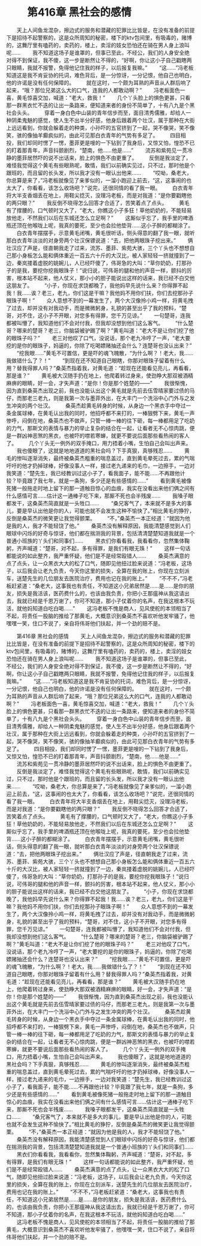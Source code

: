 # 　　第416章 黑社会的感情
　　天上人间鱼龙混杂，擦边式的服务和潜藏的犯罪比比皆是，在没有准备的前提下是招待不起警察的，这是众所周知的秘密，楼下的ktv包间里，有吸毒的，赌博的，这舞厅里有嗑药的，卖药的，楼上，卖淫的妓女恐怕还在骑在男人身上浪叫呢……
　　我不知道这场子是谁罩的，但事已至此，不经公，我们的人身安全绝对得不到保证，我不傻，这一步是断然让不得的，“好啊，你让这小子自己戳瞎两只眼睛，我就不报警，免得他记住我的样子，以后报复我嘛。”
　　“这……”冯老板知道这是我不肯妥协的托词，难色背后，是一分惊讶，一分记恨，他自己也明白，他的许诺是没有任何保障的。
　　就在这时，一个颇为耳熟的声音从人群后响了起来，“哦？那位兄弟这么大的口气，连我的人都敢动啊？”
　　冯老板面色一喜，黄毛惊喜交加，喊道：“老大，救我！”
　　几个丫头脸上的惧色更甚，只看那一群黑衣忙不迭的让出一条路来，便知道来者的身份不简单了，十有八九是个黑社会头头。
　　穿着一身白色中山装的青年信步而至，面目清秀儒雅，却给人一种阴柔鬼魅的感觉，使人生不出半分好感，他身后跟着两个壮汉，属于那种在大街上远远看到，你就会躲着走的种类，小孙吓的五官挤到了一起，哭不像哭，笑不像笑，骇的像抽羊癫疯似的，由此可见那白衣青年的气势有多足了。
　　四目相投，我们却同时愣了一愣，墨菲更是嗖的一下钻到了我身后，又惊又怕，惶恐不已的盯着那青年，声音抖颤剧烈，“楚南，他……他是……”
　　流苏和紫苑见一贯冷静的墨菲居然吓的说不出话来，脸上的惧色不由更重了。
　　反倒是我淡定了，难怪我觉得这个黄毛有些眼熟呢，敢情，我们以前确实见过，只不过，那时他是个跟班的，而且留的长头发，所以我才没有一眼认出他来……
　　“哎呦，桑老大，你总算是来了，”冯老板就像见了亲爹似的，一溜小跑迎上前去，“这，这事闹的也太大了，你看看，该怎么收场吧？”说完，还很同情的看了我一眼。
　　白衣青年将大半支香烟丢在地上，用鞋尖捻灭，没理冯老板，而是对我道：“是你要戳瞎他的两只眼？”
　　我反倒不晓得怎么回答才合适了，苦笑着点了点头。
　　黄毛有了撑腰的，口气顿时又大了，“老大，你瞧这小子多狂！草他奶奶的，不能轻易放他走，不然我们以后在东城还怎么立足啊？”
　　这厮似乎忘了，我手里的啤酒瓶还顶在他喉咙上呢，我真的要死，至少也会拉他垫背……这小子醉的都糊涂了。
　　白衣青年摆摆手，示意黄毛闭嘴，黄毛很听话，侧头得意的翻了我一眼，就听那白衣青年淡淡的对身旁两个壮汉保镖说道：“去，把他两眼珠子挖出来。”
　　俩壮汉应了声是，径直朝我走了过来，流苏、墨菲、紫苑大骇，三个丫头也不想想自己那小身板怎么能和俩体重近一百五六十斤的大汉比，被人家轻轻一挤就撞到了一边，秦岚搂着虚脱的姚婉儿，人已经吓傻了，伟哥急的大叫：“草你奶奶，打那孙子的是我，要挖你挖我眼珠子！”说归说，可伟哥的腿和他的声音一样，颤抖的厉害，根本站不起来，他人仗义，那小小的胆子能说出这样的话来，我已经不白交他这朋友了。
　　“小子，你现在求饶都晚了，我他妈早先说什么来？你得罪不起我！我……诶？老三，老九，你们这是干嘛？我他妈不用你们扶，你们去挖那孙子眼珠子啊！”
　　众人意想不到的一幕发生了，两个大汉像拎小鸡一样，将黄毛拽了过去，却并没有对我动手，而是微微躬身，礼貌的甚至出乎了我的预料，“楚哥，对不住，这小子不开眼，对您多有得罪，您千万见谅。”
　　一句楚哥，连我都被叫懵了，我知道他们不会对付我，但我却没想到他们这么客气。
　　“什么楚哥？哪来的楚哥？老三，你脑袋被驴踢了啊？”黄毛叫道：“老大不是让你们挖了他的眼珠子吗？”
　　老三对他叹了口气，没说话，那个老九冷哼了一声，“老大要挖的是你的眼珠子，妈逼的，你除了吃喝嫖赌抽还会什么？连楚哥也没认出来？”
　　“挖我眼……”黄毛不可置信，更是吓的魂飞魄散，“为什么啊？！老大，我……我做错什么了？！”
　　“到现在还不知道自己眼瞎，你那对眼珠子留着有什么用？替我得罪人吗？”桑英杰指着我，对黄毛道：“趁现在还能看见亮儿，再看看，那是谁？”
　　黄毛被大汉随手扔在地上，他爬着转过身来，使劲睁大那双被酒精麻痹的眼睛，好一会，才失声道：“是你！你是那个姓楚的——”
　　我很惭愧，因为直到桑英杰出现之前，我也没能认出这个黄毛就是先前去伍雪晴家要过债的马仔，而那老三老九，则是我第一次与墨菲外出，在大丰门一个洗浴中心门外与之发生冲突的两个壮汉。
　　桑英杰趁黄毛转身的时候，从身边一个黑衣手中夺过一条金属球棒，在黄毛认出我的同时，他招呼都不来打的，一棒狠劈下来，黄毛一声惨呼，闷倒在地，桑英杰也不做声，只管一棒一棒的往下砸，每一棒都用足了吃奶的力气，那斯文的表情与暴力的举止复杂的结合在一起，让看者无不心惊肉跳，便是一群凶神恶煞的黑衣，也被吓的噤若寒蝉，就更不要说后面那些看热闹的客人了。
　　几个丫头无一例外的双手掩口，用力捂着小嘴，生怕自己会叫出声来。
　　我也傻眼了，这就是地地道道的黑社会吗？下手真狠，真够残忍……
　　黄毛的惨叫逐渐消失，最终被桑英杰粗重的喘息盖过，直到黄毛晕死过去，累的气喘吁吁的他才扔掉球棒，好像没事人一样，接过老九递来的毛巾，一边擦手，一边对我笑道：“楚先生，我已经教训过这小子了，看我面子，能不能……不再跟他计较？毕竟跟了我七年，就是一条狗，多少还是有些感情的……”
　　看到黄毛被像死猪一般拖走时地上留下的那一道触目惊心的血痕，我实在没看出来他们俩之间有什么感情可言……估计这一通棒子吃下来，那厮不死也会半残废……
　　我嗓子眼都发干，这桑英杰简直就是一头牲口……
　　“桑兄客气了，本来就不是多大的事儿，要是早认出他是你的人，可能也就不会发生这种不愉快了。”相比黄毛的狰狞，反倒是桑英杰的微笑更让我觉得颤栗。
　　“不，”桑英杰一本正经道：“就因为他是我的人，我才不能轻饶了他。”
　　桑英杰没有解释原因，我能清楚感觉到人们眼球中闪烁的好奇与惊讶，他们都在揣测我的背景，包括清清楚楚知道我就是一个普通小班族的丫头们和同事们……
　　黑衣们你看看我，我看看你，忽然集体鞠躬，齐声喊道：“楚哥，对不起，多有得罪，是我们有眼无珠！”
　　这样一句话都能说的如此整齐，我严重怀疑，他们是不是经常殴错人……
　　桑英杰满意的点了点头，让一众黑衣大大的松了口气，随即见他扭过脸来说道：“冯老板，这场子，以后我会让老九负责，今天你这里的损失，全算在我的账上，你现在立刻派车，送楚先生的几位朋友去医院治疗，费用也记在我的账上。”
　　“不不不，”冯老板赶紧道：“桑老大，这事我也有责任，不知道这小兄弟居然是……是……是你的朋友，损失是我活该，医药费什么的，也该由我负责，你把小王那瘟神从我这请出去，我就已经是千恩万谢了，你可不知道，那小子仗着你的名声，在我这根本不玩活，就他妈知道白吃白喝……”
　　这冯老板不愧是商人，见风使舵的本领相当了不起，将责任一股脑的推给了那黄毛，大概意识到桑英杰不喜欢听他发牢骚了，他嘿嘿一笑，住口不说了，亲自将伟哥他们扶起，并一个劲的赔不是。

　　第416章 黑社会的感情
　　天上人间鱼龙混杂，擦边式的服务和潜藏的犯罪比比皆是，在没有准备的前提下是招待不起警察的，这是众所周知的秘密，楼下的ktv包间里，有吸毒的，赌博的，这舞厅里有嗑药的，卖药的，楼上，卖淫的妓女恐怕还在骑在男人身上浪叫呢……
　　我不知道这场子是谁罩的，但事已至此，不经公，我们的人身安全绝对得不到保证，我不傻，这一步是断然让不得的，“好啊，你让这小子自己戳瞎两只眼睛，我就不报警，免得他记住我的样子，以后报复我嘛。”
　　“这……”冯老板知道这是我不肯妥协的托词，难色背后，是一分惊讶，一分记恨，他自己也明白，他的许诺是没有任何保障的。
　　就在这时，一个颇为耳熟的声音从人群后响了起来，“哦？那位兄弟这么大的口气，连我的人都敢动啊？”
　　冯老板面色一喜，黄毛惊喜交加，喊道：“老大，救我！”
　　几个丫头脸上的惧色更甚，只看那一群黑衣忙不迭的让出一条路来，便知道来者的身份不简单了，十有八九是个黑社会头头。
　　穿着一身白色中山装的青年信步而至，面目清秀儒雅，却给人一种阴柔鬼魅的感觉，使人生不出半分好感，他身后跟着两个壮汉，属于那种在大街上远远看到，你就会躲着走的种类，小孙吓的五官挤到了一起，哭不像哭，笑不像笑，骇的像抽羊癫疯似的，由此可见那白衣青年的气势有多足了。
　　四目相投，我们却同时愣了一愣，墨菲更是嗖的一下钻到了我身后，又惊又怕，惶恐不已的盯着那青年，声音抖颤剧烈，“楚南，他……他是……”
　　流苏和紫苑见一贯冷静的墨菲居然吓的说不出话来，脸上的惧色不由更重了。
　　反倒是我淡定了，难怪我觉得这个黄毛有些眼熟呢，敢情，我们以前确实见过，只不过，那时他是个跟班的，而且留的长头发，所以我才没有一眼认出他来……
　　“哎呦，桑老大，你总算是来了，”冯老板就像见了亲爹似的，一溜小跑迎上前去，“这，这事闹的也太大了，你看看，该怎么收场吧？”说完，还很同情的看了我一眼。
　　白衣青年将大半支香烟丢在地上，用鞋尖捻灭，没理冯老板，而是对我道：“是你要戳瞎他的两只眼？”
　　我反倒不晓得怎么回答才合适了，苦笑着点了点头。
　　黄毛有了撑腰的，口气顿时又大了，“老大，你瞧这小子多狂！草他奶奶的，不能轻易放他走，不然我们以后在东城还怎么立足啊？”
　　这厮似乎忘了，我手里的啤酒瓶还顶在他喉咙上呢，我真的要死，至少也会拉他垫背……这小子醉的都糊涂了。
　　白衣青年摆摆手，示意黄毛闭嘴，黄毛很听话，侧头得意的翻了我一眼，就听那白衣青年淡淡的对身旁两个壮汉保镖说道：“去，把他两眼珠子挖出来。”
　　俩壮汉应了声是，径直朝我走了过来，流苏、墨菲、紫苑大骇，三个丫头也不想想自己那小身板怎么能和俩体重近一百五六十斤的大汉比，被人家轻轻一挤就撞到了一边，秦岚搂着虚脱的姚婉儿，人已经吓傻了，伟哥急的大叫：“草你奶奶，打那孙子的是我，要挖你挖我眼珠子！”说归说，可伟哥的腿和他的声音一样，颤抖的厉害，根本站不起来，他人仗义，那小小的胆子能说出这样的话来，我已经不白交他这朋友了。
　　“小子，你现在求饶都晚了，我他妈早先说什么来？你得罪不起我！我……诶？老三，老九，你们这是干嘛？我他妈不用你们扶，你们去挖那孙子眼珠子啊！”
　　众人意想不到的一幕发生了，两个大汉像拎小鸡一样，将黄毛拽了过去，却并没有对我动手，而是微微躬身，礼貌的甚至出乎了我的预料，“楚哥，对不住，这小子不开眼，对您多有得罪，您千万见谅。”
　　一句楚哥，连我都被叫懵了，我知道他们不会对付我，但我却没想到他们这么客气。
　　“什么楚哥？哪来的楚哥？老三，你脑袋被驴踢了啊？”黄毛叫道：“老大不是让你们挖了他的眼珠子吗？”
　　老三对他叹了口气，没说话，那个老九冷哼了一声，“老大要挖的是你的眼珠子，妈逼的，你除了吃喝嫖赌抽还会什么？连楚哥也没认出来？”
　　“挖我眼……”黄毛不可置信，更是吓的魂飞魄散，“为什么啊？！老大，我……我做错什么了？！”
　　“到现在还不知道自己眼瞎，你那对眼珠子留着有什么用？替我得罪人吗？”桑英杰指着我，对黄毛道：“趁现在还能看见亮儿，再看看，那是谁？”
　　黄毛被大汉随手扔在地上，他爬着转过身来，使劲睁大那双被酒精麻痹的眼睛，好一会，才失声道：“是你！你是那个姓楚的——”
　　我很惭愧，因为直到桑英杰出现之前，我也没能认出这个黄毛就是先前去伍雪晴家要过债的马仔，而那老三老九，则是我第一次与墨菲外出，在大丰门一个洗浴中心门外与之发生冲突的两个壮汉。
　　桑英杰趁黄毛转身的时候，从身边一个黑衣手中夺过一条金属球棒，在黄毛认出我的同时，他招呼都不来打的，一棒狠劈下来，黄毛一声惨呼，闷倒在地，桑英杰也不做声，只管一棒一棒的往下砸，每一棒都用足了吃奶的力气，那斯文的表情与暴力的举止复杂的结合在一起，让看者无不心惊肉跳，便是一群凶神恶煞的黑衣，也被吓的噤若寒蝉，就更不要说后面那些看热闹的客人了。
　　几个丫头无一例外的双手掩口，用力捂着小嘴，生怕自己会叫出声来。
　　我也傻眼了，这就是地地道道的黑社会吗？下手真狠，真够残忍……
　　黄毛的惨叫逐渐消失，最终被桑英杰粗重的喘息盖过，直到黄毛晕死过去，累的气喘吁吁的他才扔掉球棒，好像没事人一样，接过老九递来的毛巾，一边擦手，一边对我笑道：“楚先生，我已经教训过这小子了，看我面子，能不能……不再跟他计较？毕竟跟了我七年，就是一条狗，多少还是有些感情的……”
　　看到黄毛被像死猪一般拖走时地上留下的那一道触目惊心的血痕，我实在没看出来他们俩之间有什么感情可言……估计这一通棒子吃下来，那厮不死也会半残废……
　　我嗓子眼都发干，这桑英杰简直就是一头牲口……
　　“桑兄客气了，本来就不是多大的事儿，要是早认出他是你的人，可能也就不会发生这种不愉快了。”相比黄毛的狰狞，反倒是桑英杰的微笑更让我觉得颤栗。
　　“不，”桑英杰一本正经道：“就因为他是我的人，我才不能轻饶了他。”
　　桑英杰没有解释原因，我能清楚感觉到人们眼球中闪烁的好奇与惊讶，他们都在揣测我的背景，包括清清楚楚知道我就是一个普通小班族的丫头们和同事们……
　　黑衣们你看看我，我看看你，忽然集体鞠躬，齐声喊道：“楚哥，对不起，多有得罪，是我们有眼无珠！”
　　这样一句话都能说的如此整齐，我严重怀疑，他们是不是经常殴错人……
　　桑英杰满意的点了点头，让一众黑衣大大的松了口气，随即见他扭过脸来说道：“冯老板，这场子，以后我会让老九负责，今天你这里的损失，全算在我的账上，你现在立刻派车，送楚先生的几位朋友去医院治疗，费用也记在我的账上。”
　　“不不不，”冯老板赶紧道：“桑老大，这事我也有责任，不知道这小兄弟居然是……是……是你的朋友，损失是我活该，医药费什么的，也该由我负责，你把小王那瘟神从我这请出去，我就已经是千恩万谢了，你可不知道，那小子仗着你的名声，在我这根本不玩活，就他妈知道白吃白喝……”
　　这冯老板不愧是商人，见风使舵的本领相当了不起，将责任一股脑的推给了那黄毛，大概意识到桑英杰不喜欢听他发牢骚了，他嘿嘿一笑，住口不说了，亲自将伟哥他们扶起，并一个劲的赔不是。

